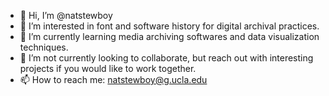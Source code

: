 - 👋 Hi, I’m @natstewboy
- 👀 I’m interested in font and software history for digital archival practices.
- 🌱 I’m currently learning media archiving softwares and data visualization techniques.
- 💞️ I’m not currently looking to collaborate, but reach out with interesting projects if you would like to work together.
- 📫 How to reach me: natstewboy@g.ucla.edu

<!---
natstewboy/natstewboy is a ✨ special ✨ repository because its `README.md` (this file) appears on your GitHub profile.
You can click the Preview link to take a look at your changes.
--->
